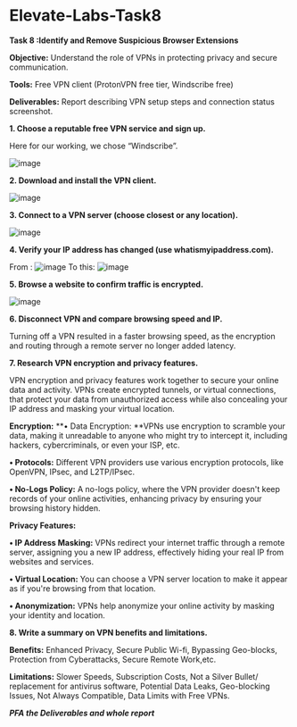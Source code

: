 # Elevate-Labs-Task8

**Task 8 :Identify and Remove Suspicious Browser Extensions**

**Objective:** Understand the role of VPNs in protecting privacy and secure communication.

**Tools:** Free VPN client (ProtonVPN free tier, Windscribe free)

**Deliverables:** Report describing VPN setup steps and connection status screenshot.

**1. Choose a reputable free VPN service and sign up.**

Here for our working, we chose “Windscribe”.

![image](https://github.com/user-attachments/assets/501db504-8d75-4ad1-8279-11a00a22c375)

**2. Download and install the VPN client.**

![image](https://github.com/user-attachments/assets/966cecaf-8592-4350-9485-8715ce7a7e50)

**3. Connect to a VPN server (choose closest or any location).**

![image](https://github.com/user-attachments/assets/d0f2fb35-2919-47e6-81e7-f64a09457b7d)

**4. Verify your IP address has changed (use whatismyipaddress.com).**

From : ![image](https://github.com/user-attachments/assets/9325b667-3a24-4cdd-ae53-81b5ce5a4edc)
To this: ![image](https://github.com/user-attachments/assets/90ea5168-36c0-4ce3-b28e-9efa951996d2)

**5. Browse a website to confirm traffic is encrypted.**

![image](https://github.com/user-attachments/assets/669b8b60-2cfc-47fb-9f36-43aeb952f3e3)

**6. Disconnect VPN and compare browsing speed and IP.**

Turning off a VPN resulted in a faster browsing speed, as the encryption and routing through a remote server no longer added latency. 

**7. Research VPN encryption and privacy features.**

VPN encryption and privacy features work together to secure your online data and activity. 
VPNs create encrypted tunnels, or virtual connections, that protect your data from unauthorized access while also concealing your IP address and masking your virtual location.

**Encryption:** **•	Data Encryption: **VPNs use encryption to scramble your data, making it unreadable to anyone who might try to intercept it, including hackers, cybercriminals, or even your ISP, etc. 

**•	Protocols:** Different VPN providers use various encryption protocols, like OpenVPN, IPsec, and L2TP/IPsec. 

**•	No-Logs Policy:** A no-logs policy, where the VPN provider doesn't keep records of your online activities,  enhancing privacy by ensuring your browsing history hidden. 

**Privacy Features:**

**•	IP Address Masking:** VPNs redirect your internet traffic through a remote server, assigning you a new IP address, effectively hiding your real IP from websites and services. 

**•	Virtual Location:** You can choose a VPN server location to make it appear as if you're browsing from that location. 

**•	Anonymization:** VPNs help anonymize your online activity by masking your identity and location.
	
**8. Write a summary on VPN benefits and limitations.**

**Benefits:**
Enhanced Privacy, Secure Public Wi-fi, Bypassing Geo-blocks, Protection from Cyberattacks, Secure Remote Work,etc.

**Limitations:**
Slower Speeds, Subscription Costs,	Not a Silver Bullet/ replacement for antivirus software, Potential Data Leaks, Geo-blocking Issues, Not Always Compatible,	Data Limits with Free VPNs.

**_PFA the Deliverables and whole report_**

